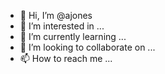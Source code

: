 - 👋 Hi, I’m @ajones
- 👀 I’m interested in ...
- 🌱 I’m currently learning ...
- 💞️ I’m looking to collaborate on ...
- 📫 How to reach me ...

<!---
ajones/ajones is a ✨ special ✨ repository because its `README.md` (this file) appears on your GitHub profile.
You can click the Preview link to take a look at your changes.
--->
